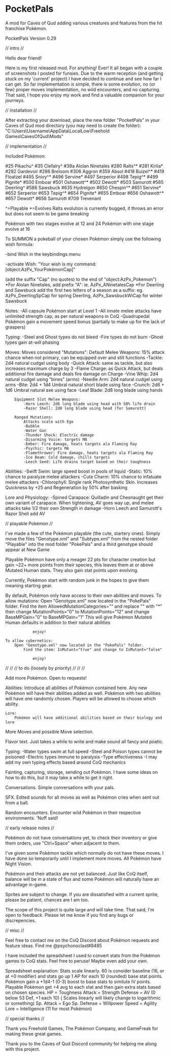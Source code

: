 # PocketPals
A mod for Caves of Qud adding various creatures and features from the hit franchise Pokémon.

PocketPals Version 0.29


// intro //

Hello dear friend!

Here is my first released mod. For anything! Ever!
It all began with a couple of screenshots I posted for funsies. Due to the warm reception (and getting stuck on my 'current' project) I have decided to continue and see how far I can get.
So far implementation is simple, there is some evolution, no (or few) proper moves implementation, no wild encounters, and no capturing.
That said, I hope you enjoy my work and find a valuable companion for your journeys.


// installation //

After extracting your download, place the new folder "PocketPals" in your Caves of Qud mod directory (you may need to create the folder):
"C:\Users\Username\AppData\LocalLow\Freehold Games\CavesOfQud\Mods\"


// implementation //

Included Pokémon:

#25 Pikachu^
#35 Clefairy^
#38a Alolan Ninetales
#280 Ralts^*
#281 Kirlia*
#282 Gardevoir
#286 Breloom
#306 Aggron
#359 Absol
#418 Buizel^*
#419 Floatzel
#495 Snivy^*
#496 Servine*
#497 Serperior
#498 Tepig^*
#499 Pignite*
#500 Emboar
#501 Oshawott^*
#502 Dewott*
#503 Samurott
#585 Deerling^
#586 Sawsbuck
#635 Hydreigon
#650 Chespin^*
#651 Servine*
#652 Serperior
#653 Tepig^*
#654 Pignite*
#655 Emboar
#656 Oshawott^*
#657 Dewott*
#658 Samurott
#709 Trevenant

^=Playable
*=Evolves
	Ralts evolution is currently bugged, it throws an error but does not seem to be game breaking

Pokémon with two stages evolve at 12 and 24
Pokémon with one stage evolve at 16

To SUMMON a pokeball of your chosen Pokémon simply use the following wish formula:

-bind Wish in the keybindings menu

-activate Wish:
"Your wish is my command:
[object:AzPx_YourPokémonCap]"

(add the suffix "Cap" (no quotes) to the end of "object:AzPx_Pokemon")
	*For Alolan Ninetales, add prefix "A": ie. AzPx_ANinetalesCap
	*For Deerling and Sawsbuck add the first two letters of a season as a suffix: eg. AzPx_DeerlingSpCap for spring Deerling, AzPx_SawsbuckWiCap for winter Sawsbuck

Notes: 
	-All capsule Pokémon start at Level 1
	-All innate melee attacks have unlimited strength cap, as per natural weapons in CoQ
	-Quadrupedal Pokémon gain a movement speed bonus (partially to make up for the lack of graspers)
	
Typing:
	-Steel and Ghost types do not bleed
	-Fire types do not burn
	-Ghost types gain at-will phasing

Moves:
	Moves considered "Mutations":
		Default Melee Weapons:
		15% attack chance when not primary, can be equipped over and still functions
			-Tackle: 2d4 natural cudgel using body
			-Quick Attack: same as tackle, but also increases maximum charge by 3
			-Flame Charge: as Quick Attack, but deals additional fire damage and deals fire damage on Charge
			-Vine Whip: 2d4 natural cudgel using "bines" (arms)
			-Needle Arm: 2d4 natural cudgel using arms
			-Bite: 2d4 + 1d4 Umbral natural short blade using face
			-Crunch: 2d6 + 1d6 Umbral natural axe using face
			-Leaf Blade: 2d8 long blade using hands
		
		Equipment Slot Melee Weapons:
			-Horn Leech: 2d6 long blade using head with 50% life drain
			-Razor Shell: 2d8 long blade using head (for Samurott)
			
		Ranged Mutations:
			Attacks scale with Ego
			-Bubble
			-Water Gun
			-Thunder Shock: Electric damage
			-Disarming Voice: targets MA
			-Ember: Fire damage, heats targets ala Flaming Ray
			-Psychic: targets MA
			-Flamethrower: Fire damage, heats targets ala Flaming Ray
			-Ice Beam: Cold damage, chills targets
			-Leech Seed: Life drains target based on their toughness
	

Abilities:
	-Swift Swim: large speed boost in pools of liquid
	-Static: 10% chance to paralyze melee attackers
	-Cute Charm: 10% chance to infatuate melee attackers
	-Chlorophyll: Single rank Photosynthetic Skin. Increases Quickness by +25 and Regeneration by 50% after basking

Lore and Physiology:
	-Spined Carapace: Quilladin and Chesnaught get their own variant of carapace. When tightening, AV goes way up, and melee attacks take 1/2 their own Strength in damage
	-Horn Leech and Samurott's Razor Shell add AV
	
	
// playable Pokémon //

I've made a few of the Pokémon playable (the cute, startery ones).
Simply move the files "Genotype.xml" and "Subtype.xml" from the nested folder "Playable" into the mod folder "PokePals" and a third genotype should appear at New Game

Playable Pokémon have only a meager 22 pts for character creation but gain ~22+ more points from their species, this leaves them at or above Mutated Human stats. They also gain stat points upon evolving.

Currently, Pokémon start with random junk in the hopes to give them meaning starting gear.

By default, Pokémon only have access to their own abilities and moves.
	To allow mutations:
		Open "Genotype.xml" now located in the "PokePals" folder.
			Find the item AllowedMutationCategories="" and replace "" with "*" then change MutationPoints="0" to MutationPoints="12" and change BaseMPGain="0" to BaseMPGain="1"
				This will give Pokémon Mutated Human defaults in addition to their natural abilities
				
				enjoy!
				
	To allow cybernetics:
		Open "Genotype.xml" now located in the "PokePals" folder.
			Find the item: IsMutant="true" and change to IsMutant="false"
			
				enjoy!
			
			
//							   //
// to do (loosely by priority) //
//							   //

Add more Pokémon. Open to requests!

Abilities:
	Introduce all abilities of Pokémon contained here. Any new Pokémon will have their abilities added as well. Pokémon with two abilities will have one randomly chosen. Players will be allowed to choose which ability.
			
	Lore:
		Pokémon will have additional abilities based on their biology and lore
	
More Moves and possible Move selection.

Flavor text. Just takes a while to write and make sound all fancy and poetic.

Typing:
	-Water types swim at full speed
	-Steel and Poison types cannot be poisoned
	-Electric types immune to paralysis
	-Type effectiveness
	-I may add my own typing effects based around CoQ mechanics
	
Fainting, capturing, storage, sending out Pokémon. I have some ideas on how to do this, but it may take a while to get it right.

Conversations. Simple conversations with your pals.

SFX. Edited sounds for all moves as well as Pokémon cries when sent out from a ball.

Random encounters. Encounter wild Pokémon in their respective environments. 'Nuff said!


// early release notes //

Pokémon do not have conversations yet, to check their inventory or give them orders, use "Ctrl+Space" when adjacent to them.

I've given some Pokémon tackle which normally do not have these moves. I have done so temporarily until I implement more moves. All Pokémon have Night Vision.

Pokémon and their attacks are not yet balanced. Just like CoQ itself, balance will be in a state of flux and some Pokémon will naturally have an advantage in-game.

Sprites are subject to change. If you are dissatisfied with a current sprite, please be patient, chances are I am too.

The scope of this project is quite large and will take time. That said, I'm open to feedback. Please let me know if you find any bugs or discrepencies.


// misc //


Feel free to contact me on the CoQ Discord about Pokémon requests and feature ideas. Find me @psychonoclast#8485

I have included the spreadsheet I used to convert stats from the Pokémon games to CoQ stats. Feel free to peruse! Maybe even add your own.

Spreadsheet explanation:
Stats scale linearly. 60 is consider baseline (16, or at +0 modifier) and stats go up 1 AP for each 10 (rounded) base stat points. Pokémon gain a +1d4-1 (0-3) boost to base stats to similute IV points. Playable Pokémon get +4 avg to each stat and then gain extra stats based on chosen species.
HP = Toughness
Attack = Strength
Defense = AV (0 below 53 Def, +1 each 10) ( Scales linearly will likely change to logarithmic or something)
Sp. Attack = Ego
Sp. Defense = Willpower
Speed = Agility
Lore = Intelligence (11 for most Pokémon)


// special thanks //

Thank you Freehold Games, The Pokémon Company, and GameFreak for making these great games.

Thank you to the Caves of Qud Discord community for helping me along with this project.
